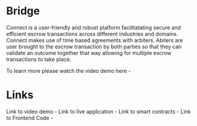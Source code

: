 # Bridge

Connect is a user-friendly and robust platform facilitatating secure and efficient escrow transactions across different industries and domains.
Connect makes use of time based agreements with arbiters. Abiters are user brought to the escrow transaction by both parties so that they can validate an outcome together that way allowing for multiple escrow transactions to take place.

To learn more please watch the video demo here -

# Links

Link to video demo -
Link to live application -
Link to smart contracts -
Link to Frontend Code -
